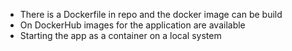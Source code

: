 - There is a Dockerfile in repo and the docker image can be build
- On DockerHub images for the application are available
- Starting the app as a container on a local system